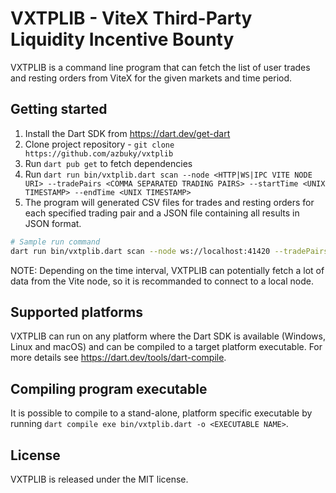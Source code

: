 # VXTPLIB - ViteX Third-Party Liquidity Incentive Bounty

VXTPLIB is a command line program that can fetch the list of user trades and resting orders from ViteX for the given markets and time period.

## Getting started

1. Install the Dart SDK from <https://dart.dev/get-dart>
2. Clone project repository - `git clone https://github.com/azbuky/vxtplib`
3. Run `dart pub get` to fetch dependencies
4. Run `dart run bin/vxtplib.dart scan --node <HTTP|WS|IPC VITE NODE URI> --tradePairs <COMMA SEPARATED TRADING PAIRS> --startTime <UNIX TIMESTAMP> --endTime <UNIX TIMESTAMP>`
5. The program will generated CSV files for trades and resting orders for each specified trading pair and a JSON file containing all results in JSON format.

```sh
# Sample run command
dart run bin/vxtplib.dart scan --node ws://localhost:41420 --tradePairs VITC-000_VITE,VITE_BTC-000 --startTime 1664348400 --endTime 1664355600
```

NOTE: Depending on the time interval, VXTPLIB can potentially fetch a lot of data from the Vite node, so it is recommanded to connect to a local node.

## Supported platforms

VXTPLIB can run on any platform where the Dart SDK is available (Windows, Linux and macOS) and can be compiled to a target platform executable. For more details see <https://dart.dev/tools/dart-compile>.

## Compiling program executable

It is possible to compile to a stand-alone, platform specific executable by running `dart compile exe bin/vxtplib.dart -o <EXECUTABLE NAME>`.

## License

VXTPLIB is released under the MIT license.
